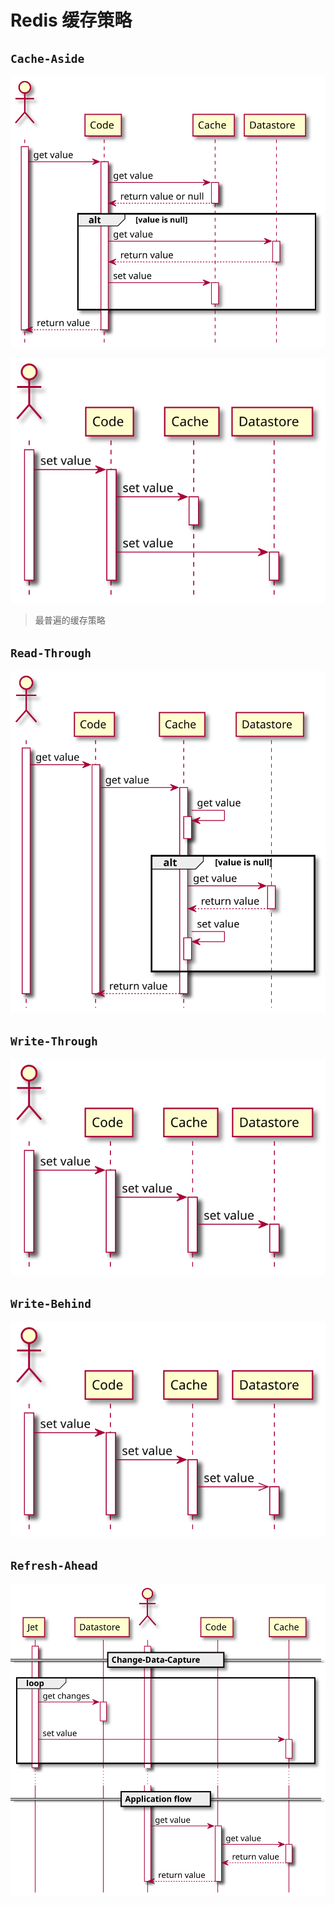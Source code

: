 # Redis 缓存策略

## `Cache-Aside`

![](./img/cache-aside-read-1.svg)

![](./img/cache-aside-write-1.svg)

> 最普遍的缓存策略

## `Read-Through`

![](./img/read-through.svg)

## `Write-Through`

![](./img/write-through.svg)

## `Write-Behind`

![](./img/write-behind.svg)

## `Refresh-Ahead`

![](./img/refresh-ahead.svg)

